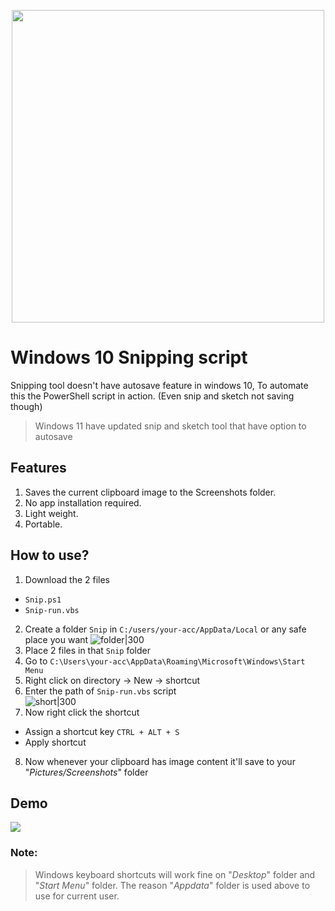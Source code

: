 <p align="center">
 <img src="https://i.imgur.com/0ZSQC7O.jpg" width=500 height=auto/>
</p>

# Windows 10 Snipping script
Snipping tool doesn't have autosave feature in windows 10, To automate this the PowerShell script in action.
(Even snip and sketch not saving though)
> Windows 11 have updated snip and sketch tool that have option to autosave
## Features
1. Saves the current clipboard image to the Screenshots folder.
2. No app installation required.
3. Light weight.
4. Portable.
## How to use?
1. Download the 2 files
  * `Snip.ps1`
  * `Snip-run.vbs`
2. Create a folder `Snip` in `C:/users/your-acc/AppData/Local` or any safe place you want ![folder|300](https://i.imgur.com/109tLau.png)
3. Place 2 files in that `Snip` folder
4. Go to `C:\Users\your-acc\AppData\Roaming\Microsoft\Windows\Start Menu`
5. Right click on directory -> New -> shortcut
6. Enter the path of  `Snip-run.vbs` script  
![short|300](https://i.imgur.com/iee3kSh.png)  
7. Now right click the shortcut
  * Assign a shortcut key `CTRL + ALT + S`
  * Apply shortcut
8. Now whenever your clipboard has image content it'll save to your "_Pictures/Screenshots_" folder
## Demo
![](https://i.imgur.com/yhBeDo9.gif)

### Note:
> Windows keyboard shortcuts will work fine on "_Desktop_" folder and "_Start Menu_" folder.
The reason "_Appdata_" folder is used above to use for current user.
